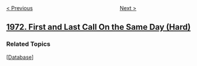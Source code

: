 <!--|This file generated by command(leetcode description); DO NOT EDIT.    |-->
<!--+----------------------------------------------------------------------+-->
<!--|@author    awesee <openset.wang@gmail.com>                           |-->
<!--|@link      https://github.com/awesee                                 |-->
<!--|@home      https://github.com/awesee/leetcode                        |-->
<!--+----------------------------------------------------------------------+-->

[< Previous](../find-if-path-exists-in-graph "Find if Path Exists in Graph")
　　　　　　　　　　　　　　　　
[Next >](../count-nodes-equal-to-sum-of-descendants "Count Nodes Equal to Sum of Descendants")

## [1972. First and Last Call On the Same Day (Hard)](https://leetcode.com/problems/first-and-last-call-on-the-same-day "")



### Related Topics
  [[Database](../../tag/database/README.md)]
